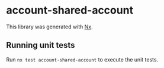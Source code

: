 # account-shared-account

This library was generated with [Nx](https://nx.dev).

## Running unit tests

Run `nx test account-shared-account` to execute the unit tests.
